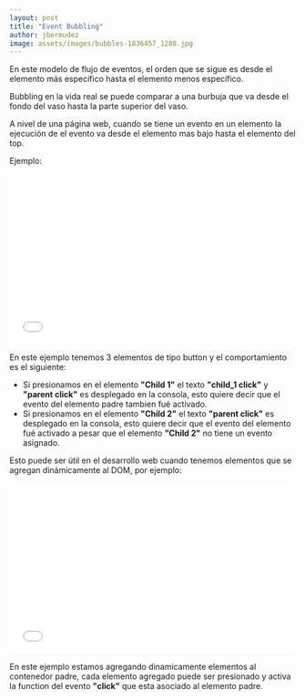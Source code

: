 ```yaml
---
layout: post
title: "Event Bubbling"
author: jbermudez
image: assets/images/bubbles-1836457_1280.jpg
---
```


En este modelo de flujo de eventos, el orden que se sigue es desde el elemento más específico hasta el elemento menos específico.

Bubbling en la vida real se puede comparar a una burbuja que va desde el fondo del vaso hasta la parte superior del vaso.

A nivel de una página web,
cuando se tiene un evento en un elemento la ejecución de el evento
va desde el elemento mas bajo hasta el elemento del top.

Ejemplo:

<iframe width="100%" height="300" src="//jsfiddle.net/jjbermudez/ny82ebtg/4/embedded/js,html,result/dark/" allowfullscreen="allowfullscreen" allowpaymentrequest frameborder="0"></iframe>

En este ejemplo tenemos 3 elementos de tipo button y el comportamiento es el siguiente:

* Si presionamos en el elemento **"Child 1"** el texto **"child_1 click"** y **"parent click"** es desplegado en la consola, esto quiere decir que el evento del elemento padre tambien fué activado.
* Si presionamos en el elemento **"Child 2"** el texto **"parent click"** es desplegado en la consola, esto quiere decir que el evento del elemento fué activado a pesar que el elemento **"Child 2"** no tiene un evento asignado.

Esto puede ser útil en el desarrollo web cuando tenemos elementos que se agregan dinámicamente al DOM, por ejemplo:

<iframe width="100%" height="300" src="//jsfiddle.net/jjbermudez/7ag4kdwq/23/embedded/js,html,result/dark/" allowfullscreen="allowfullscreen" allowpaymentrequest frameborder="0"></iframe>

En este ejemplo estamos agregando dinamicamente elementos al contenedor padre, cada elemento agregado puede ser presionado y
activa la function del evento **"click"** que esta asociado al elemento padre.